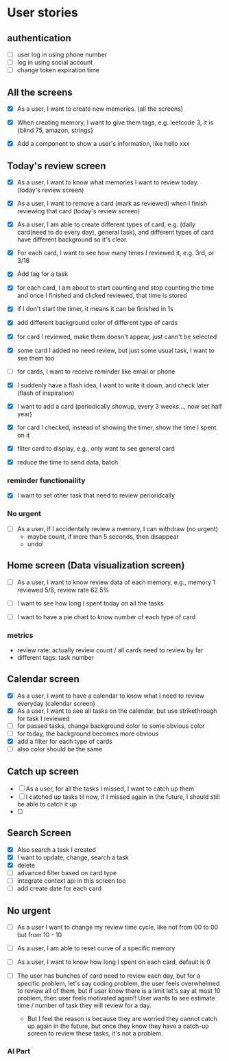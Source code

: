 # User stories


## authentication
- [ ] user log in using phone number
- [ ] log in using social account
- [ ] change token expiration time

## All the screens
- [x] As a user, I want to create new memories. (all the screens)
- [x] When creating memory, I want to give them tags, e.g. leetcode 3, it is {blind 75, amazon, strings}
- [x] Add a component to show a user's information, like hello xxx



## Today's review screen
- [x] As a user, I want to know what memories I want to review today. (today's review screen)
- [x] As a user, I want to remove a card (mark as reviewed) when I finish reviewing that card (today's review screen)
- [x] As a user, I am able to create different types of card, e.g. (daily card(need to do every day), general task), and 
different types of card have different background so it's clear.
- [x] For each card, I want to see how many times I reviewed it, e.g. 3rd, or 3/18
- [x] Add tag for a task
- [x] for each card, I am about to start counting and stop counting the time and once I finished and clicked reviewed, that time is stored
- [x] if I don't start the timer, it means it can be finished in 1s
- [x] add different background color of different type of cards
- [x] for card I reviewed, make them doesn't appear, just cann't be selected
- [x] some card I added no need review, but just some usual task, I want to see them too
- [ ] for cards, I want to receive reminder like email or phone
- [x] I suddenly have a flash idea, I want to write it down, and check later (flash of inspiration)
- [x] I want to add a card (periodically showup, every 3 weeks..., now set half year)
- [x] for card I checked, instead of showing the timer, show the time I spent on it
- [x] filter card to display, e.g., only want to see general card
- [x] reduce the time to send data, batch


### reminder functionaility

- [x] I want to set other task that need to review perioridcally


### No urgent
- [ ] As a user, if I accidentally review a memory, I can withdraw (no urgent)
  - maybe count, if more than 5 seconds, then disappear
  - undo!

## Home screen (Data visualization screen)
- [ ] As a user, I want to know review data of each memory, e.g., memory 1 reviewed 5/8, review rate 62.5%
- [ ] I want to see how long I spent today on all the tasks
- [ ] I want to have a pie chart to know number of each type of card


### metrics

- review rate: actually review count / all cards need to review by far
- different tags: task number


## Calendar screen
- [x] As a user, I want to have a calendar to know what I need to review everyday (calendar screen)
- [x] As a user, I want to see all tasks on the calendar, but use strikethrough for task I reviewed
- [ ] for passed tasks, change background color to some obvious color
- [ ] for today, the background becomes more obvious
- [x] add a filter for each type of cards
- [ ] also color should be the same

## Catch up screen
- [ ] As a user, for all the tasks I missed, I want to catch up them
- [ ] I catched up tasks til now, if I missed again in the future, I should still be able to catch it up
- [ ] 

## Search Screen
- [x] Also search a task I created
- [x] I want to update, change, search a task
- [x] delete
- [ ] advanced filter based on card type
- [ ] integrate context api in this screen too
- [ ] add create date for each card

## No urgent
- [ ] As a user I want to change my review time cycle, like not from 00 to 00
but from 10 - 10
- [ ] As a user, I am able to reset curve of a specific memory 
- [ ] As a user, I want to know how long I spent on each card, default is 0
- [ ] The user has bunches of card need to review each day, but for a specific problem, let's say coding problem, the user feels overwhelmed to review all of them, but if user know there is a limit let's say at most 10 problem, then user feels motivated again!! User wants to see estimate time / number of task they will review for a day.

  - But I feel the reason is because they are worried they cannot catch up again in the future, but once they know they have a catch-up screen to review these tasks, it's not a problem.



### AI Part
